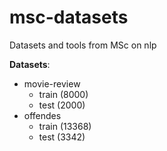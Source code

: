 # msc-datasets
Datasets and tools from MSc on nlp

**Datasets**:
- movie-review
    - train (8000)
    - test (2000)
- offendes
    - train (13368)
    - test (3342)